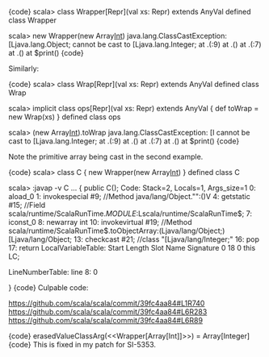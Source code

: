 {code}
scala> class Wrapper[Repr](val xs: Repr) extends AnyVal
defined class Wrapper

scala> new Wrapper(new Array[Int](1))
java.lang.ClassCastException: [Ljava.lang.Object; cannot be cast to [Ljava.lang.Integer;
	at .<init>(<console>:9)
	at .<clinit>(<console>)
	at .<init>(<console>:7)
	at .<clinit>(<console>)
	at $print(<console>)
{code}

Similarly:

{code}
scala> class Wrap[Repr](val xs: Repr) extends AnyVal
defined class Wrap

scala> implicit class ops[Repr](val xs: Repr) extends AnyVal { def toWrap = new Wrap(xs) }
defined class ops

scala> (new Array[Int](1)).toWrap
java.lang.ClassCastException: [I cannot be cast to [Ljava.lang.Integer;
	at .<init>(<console>:9)
	at .<clinit>(<console>)
	at .<init>(<console>:7)
	at .<clinit>(<console>)
	at $print(<console>)
{code}

Note the primitive array being cast in the second example.

{code}
scala> class C { new Wrapper(new Array[Int](0)) }
defined class C

scala> :javap -v C
...
{
public C();
  Code:
   Stack=2, Locals=1, Args_size=1
   0:	aload_0
   1:	invokespecial	#9; //Method java/lang/Object."<init>":()V
   4:	getstatic	#15; //Field scala/runtime/ScalaRunTime$.MODULE$:Lscala/runtime/ScalaRunTime$;
   7:	iconst_0
   8:	newarray int
   10:	invokevirtual	#19; //Method scala/runtime/ScalaRunTime$.toObjectArray:(Ljava/lang/Object;)[Ljava/lang/Object;
   13:	checkcast	#21; //class "[Ljava/lang/Integer;"
   16:	pop
   17:	return
  LocalVariableTable:
   Start  Length  Slot  Name   Signature
   0      18      0    this       LC;

  LineNumberTable:
   line 8: 0


}
{code}
Culpable code:

https://github.com/scala/scala/commit/39fc4aa84#L1R740
https://github.com/scala/scala/commit/39fc4aa84#L6R283
https://github.com/scala/scala/commit/39fc4aa84#L6R89

{code}
erasedValueClassArg(<<Wrapper[Array[Int]]>>) = Array[Integer]
{code}
This is fixed in my patch for SI-5353.
